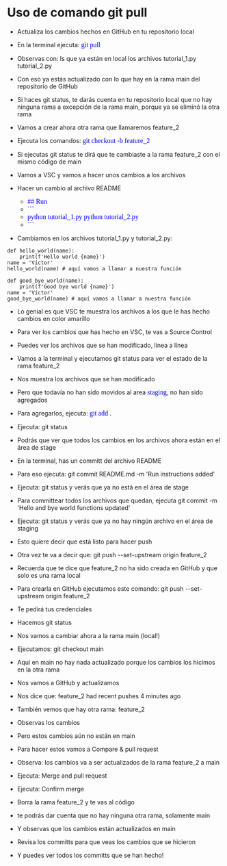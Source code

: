 # Uso de comando git pull

* Actualiza los cambios hechos en GitHub en tu repositorio local

* En la terminal ejecuta: <span style="color: blue; font-family: Babas; font-size: 1.12em;">git pull</span>

* Observas con: ls que ya están en local los archivos tutorial_1.py  tutorial_2.py

* Con eso ya estás actualizado con lo que hay en la rama main del repositorio de GitHub

* Si haces git status, te darás cuenta en tu repositorio local que no hay ninguna rama a excepción de la rama main, porque ya se eliminó la otra rama

* Vamos a crear ahora otra rama que llamaremos feature_2

* Ejecuta los comandos: <span style="color: blue; font-family: Babas; font-size: 1.12em;">git checkout -b feature_2</span>

* Si ejecutas git status te dirá que te cambiaste a la rama feature_2 con el mismo código de main

* Vamos a VSC y vamos a hacer unos cambios a los archivos

* Hacer un cambio al archivo README

    * <span style="color: blue; font-family: Babas; font-size: 1.12em;">## Run</span>
    * <span style="color: blue; font-family: Babas; font-size: 1.12em;">```</span>
    * <span style="color: blue; font-family: Babas; font-size: 1.12em;">python tutorial_1.py</span>
    <span style="color: blue; font-family: Babas; font-size: 1.12em;">python tutorial_2.py</span>
    * <span style="color: blue; font-family: Babas; font-size: 1.12em;">```</span>
* Cambiamos en los archivos tutorial_1.py y tutorial_2.py:

```console
def hello_world(name):
    print(f'Hello world {name}')
name = 'Víctor'
hello_world(name) # aquí vamos a llamar a nuestra función
```

```console
def good_bye_world(name):
    print(f'Good bye world {name}')
name = 'Víctor'
good_bye_world(name) # aquí vamos a llamar a nuestra función
```
* Lo genial es que VSC te muestra los archivos a los que le has hecho cambios en color amarillo

* Para ver los cambios que has hecho en VSC, te vas a Source Control

* Puedes ver los archivos que se han modificado, línea a línea

* Vamos a la terminal y ejecutamos git status para ver el estado de la rama feature_2

* Nos muestra los archivos que se han modificado

* Pero que todavía no han sido movidos al area <span style="color: blue; font-family: Babas; font-size: 1.12em;">staging</span>, no han sido agregados

* Para agregarlos, ejecuta: <span style="color: blue; font-family: Babas; font-size: 1.12em;">git add .</span>

* Ejecuta: git status

* Podrás que ver que todos los cambios en los archivos ahora están en el área de stage

* En la terminal, has un committ del archivo README

* Para eso ejecuta: git commit README.md -m 'Run instructions added'

* Ejecuta: git status y verás que ya no está en el área de stage

* Para committear todos los archivos que quedan, ejecuta git commit -m 'Hello and bye world functions updated'

* Ejecuta: git status y verás que ya no hay ningún archivo en el área de staging

* Esto quiere decir que está listo para hacer push

* Otra vez te va a decir que: git push --set-upstream origin feature_2

* Recuerda que te dice que feature_2 no ha sido creada en GitHub y que solo es una rama local

* Para crearla en GitHub ejecutamos este comando: git push --set-upstream origin feature_2

* Te pedirá tus credenciales

* Hacemos git status

* Nos vamos a cambiar ahora a la rama main (local!)

* Ejecutamos: git checkout main

* Aquí en main no hay nada actualizado porque los cambios los hicimos en la otra rama

* Nos vamos a GitHub y actualizamos

* Nos dice que: feature_2 had recent pushes 4 minutes ago

* También vemos que hay otra rama: feature_2

* Observas los cambios

* Pero estos cambios aún no están en main

* Para hacer estos vamos a Compare & pull request

* Observa: los cambios va a ser actualizados de la rama feature_2 a main

* Ejecuta: Merge and pull request 

* Ejecuta: Confirm merge

* Borra la rama feature_2 y te vas al código

* te podrás dar cuenta que no hay ninguna otra rama, solamente main

* Y observas que los cambios están actualizados en main

* Revisa los committs para que veas los cambios que se hicieron

* Y puedes ver todos los committs que se han hecho!












